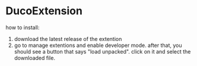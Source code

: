 # DucoExtension
how to install:
1. download the latest release of the extention
2. go to manage extentions and enable developer mode.
after that, you should see a button that says "load unpacked". click on it and select the downloaded file.
